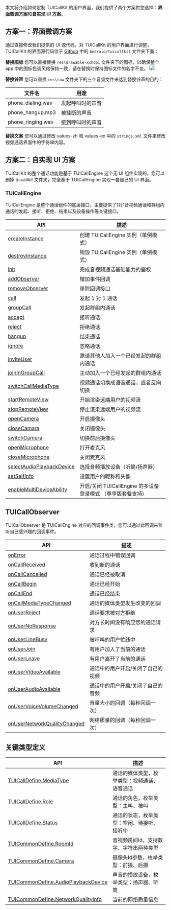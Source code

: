 本文将介绍如何定制 TUICallKit 的用户界面，我们提供了两个方案供您选择：**界面微调方案**和**自实现 UI 方案**。

## 方案一：界面微调方案
通过直接修改我们提供的 UI 源代码，对 TUICallKit 的用户界面进行调整，TUICallKit 的界面源代码位于 [Github](https://github.com/tencentyun/TUICalling) 中的 `Android/tuicallkit` 文件夹下面：

**替换图标**
您可以直接替换 `res\drawable-xxhdpi` 文件夹下的图标，以确保整个 app 中的图标色调风格保持一致，请在替换时保持图标文件的名字不变。
![](https://qcloudimg.tencent-cloud.cn/raw/32a0db447f1ce053d2f85a3845702312.png)

**替换铃声**
您可以替换 `res\raw` 文件夹下的三个音频文件来达到替换铃声的目的：

| 文件名 | 用途 | 
|---------|---------|
| phone_dialing.wav | 发起呼叫时的声音 | 
| phone_hangup.mp3 | 被挂断的声音 | 
| phone_ringing.wav | 接到呼叫时的声音 | 

**替换文案**
您可以通过修改 values-zh 和 values-en 中的 `strings.xml` 文件来修改视频通话界面中的字符串内容。


## 方案二：自实现 UI 方案
TUICallKit 的整个通话功能是基于 TUICallEngine 这个无 UI 组件实现的，您可以删掉 tuicallkit 文件夹，完全基于 TUICallEngine 实现一套自己的 UI 界面。

### TUICallEngine
TUICallEngine 是整个通话组件的底层接口，主要提供了1对1音视频通话和群组内通话的发起、接听、拒绝、结束以及设备操作等关键接口。

| API | 描述 |
|-----|-----|
| [createInstance](#createInstance) | 创建 TUICallEngine 实例（单例模式）|
| [destroyInstance](#destroyInstance) | 销毁 TUICallEngine 实例（单例模式）|
| [init](#init) | 完成音视频通话基础能力的鉴权|
| [addObserver](#addObserver) | 增加事件回调|
| [removeObserver](#removeObserver) | 移除回调接口|
| [call](#call) | 发起 1 对 1 通话|
| [groupCall](#groupCall) | 发起群组内通话|
| [accept](#accept) | 接听通话 |
| [reject](#reject) | 拒绝通话 |
| [hangup](#hangup) | 结束通话|
| [ignore](#ignore) | 忽略通话|
| [inviteUser](#inviteUser) | 邀请其他人加入一个已经发起的群组内通话 |
| [joinInGroupCall](#joinInGroupCall) | 主动加入一个已经发起的群组内通话 |
| [switchCallMediaType](#switchCallMediaType) | 视频通话切换成语音通话，或者反向切换|
| [startRemoteView](#startRemoteView) | 开始渲染远端用户的视频流 |
| [stopRemoteView](#stopRemoteView) | 停止渲染远端用户的视频流 |
| [openCamera](#opencamera) | 开启摄像头|
| [closeCamara](#closecamara) | 关闭摄像头|
| [switchCamera](#switchcamera) | 切换前后摄像头|
| [openMicrophone](#setmicmute) | 打开麦克风|
| [closeMicrophone](#sethandsfree) | 关闭麦克风|
| [selectAudioPlaybackDevice](#setmicmute) | 选择音频播放设备（听筒/扬声器）|
| [setSelfInfo](#setSelfInfo) | 设置用户的昵称和头像|
| [enableMultiDeviceAbility](#enableMultiDeviceAbility) | 开启/关闭 TUICallEngine 的多设备登录模式 （尊享版套餐支持）|

## TUICallObserver 
TUICallObserver 是 TUICallEngine 对应的回调事件类，您可以通过此回调来监听自己感兴趣的回调事件。

| API | 描述 |
|-----|-----|
| [onError](#onError) | 通话过程中错误回调|
| [onCallReceived](#onCallReceived) | 收到新的通话|
| [onCallCancelled](#onCallCancelled) | 通话已经被取消 |
| [onCallBegin](#onCallBegin) | 通话已经开始|
| [onCallEnd](#onCallEnd) | 通话已经结束|
| [onCallMediaTypeChanged](#onCallMediaTypeChanged) | 通话的媒体类型发生改变的回调|
| [onUserReject](#onUserReject) |  通话要求被对方拒绝 |
| [onUserNoResponse](#onUserNoResponse) |  对方长时间没有响应您的通话请求|
| [onUserLineBusy](#onUserLineBusy) | 被呼叫的用户忙线中|
| [onUserJoin](#onUserJoin) | 有用户加入了当前的通话 |
| [onUserLeave](#onUserLeave) | 有用户离开了当前的通话 |
| [onUserVideoAvailable](#onUserVideoAvailable) | 通话中的用户开启/关闭了自己的视频|
| [onUserAudioAvailable](#onUserAudioAvailable) | 通话中的用户开启/关闭了自己的音频|
| [onUserVoiceVolumeChanged](#onUserVoiceVolumeChanged) | 音量大小的回调（每秒回调一次） |
| [onUserNetworkQualityChanged](#onUserNetworkQualityChanged) | 网络质量的回调（每秒回调一次）|


## 关键类型定义
| API | 描述 |
|-----|-----|
| [TUICallDefine.MediaType]() | 通话的媒体类型，枚举类型：视频通话、语音通话 |
| [TUICallDefine.Role]() | 通话的角色，枚举类型：主叫、被叫 |
| [TUICallDefine.Status]() | 通话的状态，枚举类型：空闲、待接听、接听中 |
| [TUICommonDefine.RoomId]() | 音视频房间Id，支持数字、字符串两种类型 |
| [TUICommonDefine.Camera]() | 摄像头Id参数，枚举类型：前摄、后摄|
| [TUICommonDefine.AudioPlaybackDevice]() | 声音的播放设备，枚举类型：扬声器、听筒 |
| [TUICommonDefine.NetworkQualityInfo]() | 当前的网络质量信息 |